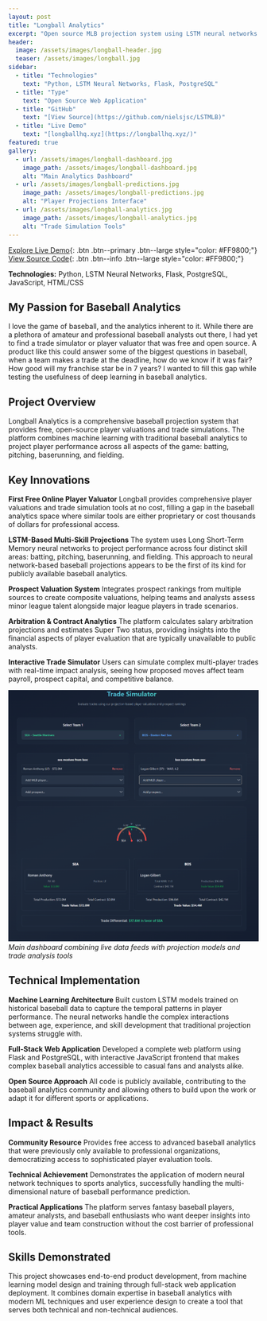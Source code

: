 ```yaml
---
layout: post
title: "Longball Analytics"
excerpt: "Open source MLB projection system using LSTM neural networks for comprehensive player valuation and trade simulation"
header:
  image: /assets/images/longball-header.jpg
  teaser: /assets/images/longball.jpg
sidebar:
  - title: "Technologies"
    text: "Python, LSTM Neural Networks, Flask, PostgreSQL"
  - title: "Type"
    text: "Open Source Web Application"
  - title: "GitHub"
    text: "[View Source](https://github.com/nielsjsc/LSTMLB)"
  - title: "Live Demo"
    text: "[longballhq.xyz](https://longballhq.xyz/)"
featured: true
gallery:
  - url: /assets/images/longball-dashboard.jpg
    image_path: /assets/images/longball-dashboard.jpg
    alt: "Main Analytics Dashboard"
  - url: /assets/images/longball-predictions.jpg
    image_path: /assets/images/longball-predictions.jpg
    alt: "Player Projections Interface"
  - url: /assets/images/longball-analytics.jpg
    image_path: /assets/images/longball-analytics.jpg
    alt: "Trade Simulation Tools"
---
```

[Explore Live Demo](https://longballhq.xyz/){: .btn .btn--primary .btn--large style="color: #FF9800;"}
[View Source Code](https://github.com/nielsjsc/LSTMLB){: .btn .btn--info .btn--large style="color: #FF9800;"}

**Technologies:** Python, LSTM Neural Networks, Flask, PostgreSQL, JavaScript, HTML/CSS

## My Passion for Baseball Analytics

I love the game of baseball, and the analytics inherent to it. While there are a plethora of amateur and professional baseball analysts out there, I had yet to find a trade simulator or player valuator that was free and open source. A product like this could answer some of the biggest questions in baseball, when a team makes a trade at the deadline, how do we know if it was fair? How good will my franchise star be in 7 years? I wanted to fill this gap while testing the usefulness of deep learning in baseball analytics.

## Project Overview

Longball Analytics is a comprehensive baseball projection system that provides free, open-source player valuations and trade simulations. The platform combines machine learning with traditional baseball analytics to project player performance across all aspects of the game: batting, pitching, baserunning, and fielding.



## Key Innovations

**First Free Online Player Valuator**
Longball provides comprehensive player valuations and trade simulation tools at no cost, filling a gap in the baseball analytics space where similar tools are either proprietary or cost thousands of dollars for professional access.

**LSTM-Based Multi-Skill Projections**
The system uses Long Short-Term Memory neural networks to project performance across four distinct skill areas: batting, pitching, baserunning, and fielding. This approach to neural network-based baseball projections appears to be the first of its kind for publicly available baseball analytics.

**Prospect Valuation System**
Integrates prospect rankings from multiple sources to create composite valuations, helping teams and analysts assess minor league talent alongside major league players in trade scenarios.


**Arbitration & Contract Analytics**
The platform calculates salary arbitration projections and estimates Super Two status, providing insights into the financial aspects of player evaluation that are typically unavailable to public analysts.

**Interactive Trade Simulator**
Users can simulate complex multi-player trades with real-time impact analysis, seeing how proposed moves affect team payroll, prospect capital, and competitive balance.

![Dashboard Interface](/assets/images/lb1.PNG)
*Main dashboard combining live data feeds with projection models and trade analysis tools*

## Technical Implementation

**Machine Learning Architecture**
Built custom LSTM models trained on historical baseball data to capture the temporal patterns in player performance. The neural networks handle the complex interactions between age, experience, and skill development that traditional projection systems struggle with.

**Full-Stack Web Application**
Developed a complete web platform using Flask and PostgreSQL, with interactive JavaScript frontend that makes complex baseball analytics accessible to casual fans and analysts alike.

**Open Source Approach**
All code is publicly available, contributing to the baseball analytics community and allowing others to build upon the work or adapt it for different sports or applications.

## Impact & Results

**Community Resource**
Provides free access to advanced baseball analytics that were previously only available to professional organizations, democratizing access to sophisticated player evaluation tools.

**Technical Achievement**
Demonstrates the application of modern neural network techniques to sports analytics, successfully handling the multi-dimensional nature of baseball performance prediction.

**Practical Applications**
The platform serves fantasy baseball players, amateur analysts, and baseball enthusiasts who want deeper insights into player value and team construction without the cost barrier of professional tools.

## Skills Demonstrated

This project showcases end-to-end product development, from machine learning model design and training through full-stack web application deployment. It combines domain expertise in baseball analytics with modern ML techniques and user experience design to create a tool that serves both technical and non-technical audiences.

